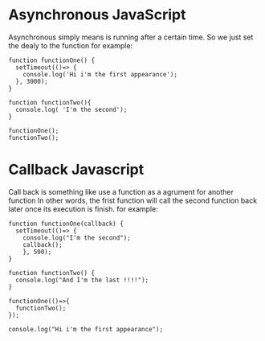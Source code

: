 # Asynchronous JavaScript
Asynchronous simply means is  running after a certain time.
So we just set the dealy to the function for example:

```
function functionOne() {
  setTimeout(()=> {
    console.log('Hi i'm the first appearance');
  }, 3000);
}

function functionTwo(){
  console.log( 'I'm the second');
}

functionOne();
functionTwo();

```
# Callback Javascript
Call back is something like use a function as a agrument for another function In other words, 
the frist function will call the second function back later once its execution is finish.
for example:
```
function functionOne(callback) {
  setTimeout(()=> {
    console.log("I'm the second");
    callback();
    }, 500);
}

function functionTwo() {
  console.log("And I'm the last !!!!");
}

functionOne(()=>{
  functionTwo();
});

console.log("Hi i'm the first appearance");

```